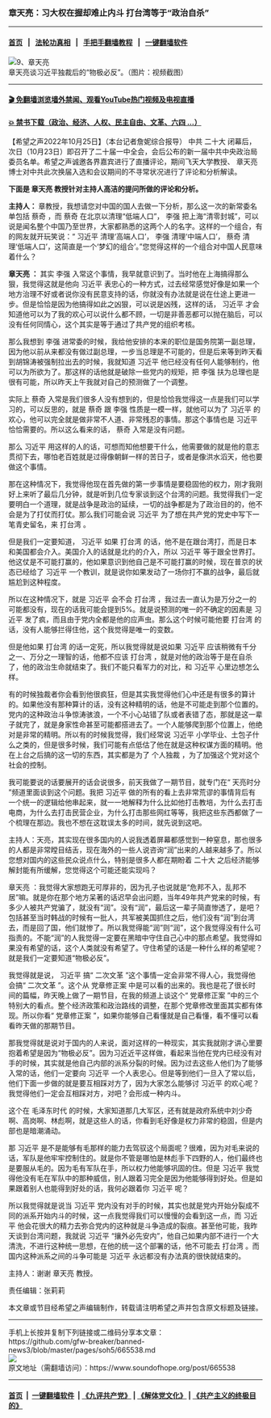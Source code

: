 ### 章天亮：习大权在握却难止内斗 打台湾等于“政治自杀”
------------------------

#### [首页](https://github.com/gfw-breaker/banned-news3/blob/master/README.md) &nbsp;&nbsp;|&nbsp;&nbsp; [法轮功真相](https://github.com/begood0513/basic/blob/master/README.md)  &nbsp;&nbsp;|&nbsp;&nbsp; [手把手翻墙教程](https://github.com/gfw-breaker/guides/wiki)  &nbsp;&nbsp;|&nbsp;&nbsp; [一键翻墙软件](https://github.com/gfw-breaker/nogfw/blob/master/README.md)  



<div><img alt="9、章天亮" src="https://img.soundofhope.org/2022-10/1666742408772.jpg"/>
<br/><figcaption class="caption">
 章天亮谈习近平独裁后的“物极必反”。（图片：视频截图）
</figcaption></div><hr/>

#### [ 🎬  免翻墙浏览墙外禁闻、观看YouTube热门视频及电视直播](https://github.com/gfw-breaker/HelloWorld)

#### [ 💥  禁书下载（政治、经济、人权、民主自由、文革、六四 ...）](https://github.com/gfw-breaker/books/blob/master/README.md)

<div><div class="Content__Wrapper sc-1bvya0-0 elmmKw">
 <div id="post_place_1">
 </div>
 <p class="meta-top">
  <span class="meta">
   【希望之声2022年10月25日】（本台记者詹妮综合报导）
  </span>
  中共
  <ok href="/term/294559">
   二十大
  </ok>
  闭幕后，次日（10月23日）即召开了二十届一中全会，会后公布的新一届中共中央政治局委员名单。希望之声诚邀各界嘉宾进行了直播评论，期间飞天大学教授、
  <ok href="/term/974">
   章天亮
  </ok>
  博士对中共此次换届入选和会议期间的不寻常状况进行了评论和分析解读。
 </p>
 <p>
  <strong>
   下面是
   <ok href="/term/974">
    章天亮
   </ok>
   教授针对主持人高洁的提问所做的评论和分析。
  </strong>
 </p>
 <p>
  <strong>
   主持人：
  </strong>
  章教授，我想请您对中国的国人去做一下分析，那么这一次的新常委名单包括
  <ok href="/term/13172">
   蔡奇
  </ok>
  ，而
  <ok href="/term/13172">
   蔡奇
  </ok>
  在北京以清理“低端人口”，
  <ok href="/term/14244">
   李强
  </ok>
  把上海“清零封城”，可以说是闻名整个中国乃至世界，大家都熟悉的这两个人的名字。这样的一个组合，有的网友就开玩笑说：“
  <ok href="/term/1063">
   习近平
  </ok>
  清理‘高端人口’，
  <ok href="/term/14244">
   李强
  </ok>
  清理‘中端人口’，
  <ok href="/term/13172">
   蔡奇
  </ok>
  清理‘低端人口’，这简直是一个‘梦幻的组合’。”您觉得这样的一个组合对中国人民意味着什么？
 </p>
 <p>
  <strong>
   <ok href="/term/974">
    章天亮
   </ok>
   ：
  </strong>
  其实
  <ok href="/term/14244">
   李强
  </ok>
  入常这个事情，我早就意识到了。当时他在上海搞得那么狠，我觉得这就是他向
  <ok href="/term/1063">
   习近平
  </ok>
  表忠心的一种方式，过去经常感觉好像是如果一个地方治理不好或者说你没有民意支持的话，你就没有办法就是说在仕途上更进一步。但是恰恰是因为他搞得如此之凶狠，可以说是凶残，这样的话，
  <ok href="/term/1063">
   习近平
  </ok>
  才会知道他可以为了我的欢心可以说什么都不顾，一切是非善恶都可以抛在脑后，可以没有任何同情心，这个其实是等于通过了共产党的组织考核。
 </p>
 <p>
  那么我想到
  <ok href="/term/14244">
   李强
  </ok>
  进常委的时候，我给他安排的本来的职位是国务院第一副总理，因为他以前从来都没有做过副总理，一步当总理是不可能的，但是后来等到昨天看到胡锦涛被强制拉出去的时候，我就知道
  <ok href="/term/1063">
   习近平
  </ok>
  他已经没有任何人能够制约，他可以为所欲为了。那这样的话他就是破除一些党内的规矩，把
  <ok href="/term/14244">
   李强
  </ok>
  扶为总理也是很有可能，所以昨天上午我就对自己的预测做了一个调整。
 </p>
 <p>
  实际上
  <ok href="/term/13172">
   蔡奇
  </ok>
  入常是我们很多人没有想到的，但是恰恰我觉得这一点是我们可以学习的，可以反思的，就是
  <ok href="/term/13172">
   蔡奇
  </ok>
  跟
  <ok href="/term/14244">
   李强
  </ok>
  性质是一模一样，就他可以为了
  <ok href="/term/1063">
   习近平
  </ok>
  的欢心，他可以完全就是做非常不人道、非常残忍的事情。那这个事情也是
  <ok href="/term/1063">
   习近平
  </ok>
  恰恰需要的。所以这么看来的话，
  <ok href="/term/13172">
   蔡奇
  </ok>
  入常是没有问题。
 </p>
 <p>
  那么
  <ok href="/term/1063">
   习近平
  </ok>
  用这样的人的话，可想而知他想要干什么，他需要做的就是他的意志贯彻下去，哪怕老百姓就是过得像朝鲜一样的苦日子，或者是像洪水滔天，他也要做这个事情。
 </p>
 <p>
  那在这种情况下，我觉得他现在首先做的第一步事情是要稳固他的权力，刚才我刚好上来听了最后几分钟，就是听到几位专家谈到这个台湾的问题。我觉得我们一定要明白一个道理，就是战争是政治的延续，一切的战争都是为了政治目的的，他不会是为了打仗而打仗。那么我们可能会说
  <ok href="/term/1063">
   习近平
  </ok>
  为了想在共产党的党史中写下一笔青史留名，来
  <ok href="/term/684304">
   打台湾
  </ok>
  。
 </p>
 <p>
  但是我们一定要知道，
  <ok href="/term/1063">
   习近平
  </ok>
  如果
  <ok href="/term/684304">
   打台湾
  </ok>
  的话，他不是在跟台湾打，而是日本和美国都会介入。美国介入的话就是北约的介入，所以
  <ok href="/term/1063">
   习近平
  </ok>
  等于跟全世界打。他这仗是不可能打赢的，他如果意识到他自己是不可能打赢的时候，现在普京的状态已经给了
  <ok href="/term/1063">
   习近平
  </ok>
  一个教训，就是说你如果发动了一场你打不赢的战争，最后就尴尬到这种程度。
 </p>
 <p>
  所以在这种情况下，就是
  <ok href="/term/1063">
   习近平
  </ok>
  会不会
  <ok href="/term/684304">
   打台湾
  </ok>
  ，我过去一直认为是万分之一的可能都没有，现在的话我可能会提到5%。就是说预测的唯一的不确定的因素是
  <ok href="/term/1063">
   习近平
  </ok>
  发了疯，而且由于党内全都是他的应声虫。那么这个时候可能他要
  <ok href="/term/684304">
   打台湾
  </ok>
  的话，没有人能够拦得住他，这个我觉得是唯一的变数。
 </p>
 <p>
  但是他如果
  <ok href="/term/684304">
   打台湾
  </ok>
  的话一定死，所以我觉得就是说如果
  <ok href="/term/1063">
   习近平
  </ok>
  应该稍微有千分之一、万分之一理智的话，他都不应该
  <ok href="/term/684304">
   打台湾
  </ok>
  ，就是对他的政治等于是在自杀了，他的政治生命就结束了。我们不能只看军力的对比，和
  <ok href="/term/1063">
   习近平
  </ok>
  心里边想怎么样。
 </p>
 <p>
  有的时候独裁者你会看到他很疯狂，但是其实我觉得他们心中还是有很多的算计的。如果他没有那种算计的话，没有这种精明的话，他是不可能走到那个位置的。党内的这种政治斗争惊涛骇浪，一个不小心站错了队或者表错了态，那就是这一辈子就完了，就是身家性命甚至可能都搭进去了。一个人能够爬到那个位置上，他绝对是非常的精明。所以有的时候我觉得，我们经常说
  <ok href="/term/1063">
   习近平
  </ok>
  小学毕业、土包子什么之类的，但是很多时候，我们可能有点低估了他在就是这种权谋方面的精明。他在上台之后搞的这一切的东西，其实都是为了
  <ok href="/term/798018">
   个人独裁
  </ok>
  ，为了加强这个党对这个社会的控制。
 </p>
 <p>
  我可能要说的话要展开的话会说很多，前天我做了一期节目，就专门在“
  <ok href="/term/8908">
   天亮时分
  </ok>
  ”频道里面谈到这个问题。我把
  <ok href="/term/1063">
   习近平
  </ok>
  做的所有的看上去非常荒谬的事情背后有一个统一的逻辑给他串起来，就一一地解释为什么比如他打击教培，为什么去打击电商，为什么去打击民营企业，为什么打击那些网红等等，我把这些东西都做了一个梳理在那边。我也不想在这耽误太多的时间，就先说到这吧。
 </p>
 <p>
  主持人：天亮，其实现在很多国内的人说我透着屏幕都感觉到一种窒息，那也很多的人都是非常瞠目结舌，现在海外的一些人说咨询“润”出来的人越来越多了。所以您想对国内的这些民众说点什么，特别是很多人都在期盼着
  <ok href="/term/294559">
   二十大
  </ok>
  之后经济能够解封能有所缓解，您觉得这个可能还能实现吗？
 </p>
 <p>
  <ok href="/term/974">
   章天亮
  </ok>
  ：我觉得大家想跑无可厚非的，因为孔子也说就是“危邦不入，乱邦不居”嘛。就是你在那个地方呆著的话迟早会出问题，当年49年共产党来的时候，有多少人被共产党骗了，就没有“润”。没有“润”，最后这一辈子简直惨透了，是吧？包括甚至当时韩战的时候有一批人，共军被美国抓住之后，他们没有“润”到台湾去，而是回了国，他们就惨了。所以我觉得能“润”则“润”，这个我觉得没有什么可指责的。不能“润”的人我觉得一定要在黑暗中守住自己心中的那点希望。我觉得如果没有希望的话，这个人类就没有希望了。守住希望的话是一种什么样的希望呢？就是我们一定要知道“物极必反”。
 </p>
 <p>
  我觉得就是说，
  <ok href="/term/1063">
   习近平
  </ok>
  搞“
  <ok href="/term/530177">
   二次文革
  </ok>
  ”这个事情一定会非常不得人心，我觉得他会搞“
  <ok href="/term/530177">
   二次文革
  </ok>
  ”。这个从
  <ok href="/term/70228">
   党章修正案
  </ok>
  中是可以看的出来的。我也是花了很长时间的篇幅，昨天晚上做了一期节目，在我的频道上谈这个“
  <ok href="/term/70228">
   党章修正案
  </ok>
  ”中的三个特别大的看点。整个经济政策和政治路线的调整，在那个党章修改里面其实都有体现。所以你看“
  <ok href="/term/70228">
   党章修正案
  </ok>
  ”，如果你能够自己看懂就是自己看懂，看不懂可以看看昨天做的那期节目。
 </p>
 <p>
  那我觉得就是说对于国内的人来说，面对这样的一种现实，其实我就刚才讲心里要抱着希望是因为“物极必反”。因为习近近平这样做，看起来当他在党内已经没有对手的时候，其实就是他自己内部的派系分裂的时候。因为过去这些人他们为了能够入常的话，他们一定要向
  <ok href="/term/1063">
   习近平
  </ok>
  一个人表忠心。但是等到他们一旦入了常以后，他们下面一步做的就是要互相踩对方了，因为大家怎么能够讨
  <ok href="/term/1063">
   习近平
  </ok>
  的欢心呢？我觉得他们一定会互相踩对方，对吧？会形成一种内斗。
 </p>
 <p>
  这个在
  <ok href="/term/46237">
   毛泽东时代
  </ok>
  的时候，大家知道那几大军区，还有就是政府系统中刘少奇啊、高岗啊、林彪啊，就是这些人的话，你看到毛好像是权力非常的稳固，但是内部也是暗潮涌动。
 </p>
 <p>
  那
  <ok href="/term/1063">
   习近平
  </ok>
  是不是能够有毛那样的能力去驾驭这个局面呢？很难，因为对毛来说的话，军队是他牢牢控制住的。就是你不管是哪怕是林彪手下四野的人，他们最终也是要服从毛的。因为毛有军队在手，所以权力他能够巩固的住。但是
  <ok href="/term/1063">
   习近平
  </ok>
  我觉得他没有毛在军队中的那种威信，别人跟着习完全是因为他能够得到好处。但是如果跟着别人也能得到好处的话，我何必跟着你
  <ok href="/term/1063">
   习近平
  </ok>
  呢？
 </p>
 <p>
  所以我觉得就是说当
  <ok href="/term/1063">
   习近平
  </ok>
  党内没有对手的时候，其实也就是党内开始分裂成不同的派系开始内斗的时候，这一点我觉得我们可以慢慢的会看到这一点，而
  <ok href="/term/1063">
   习近平
  </ok>
  他会花很大的精力去弥合党内的这种就是斗争造成的裂痕。甚至他可能，我昨天谈到台湾问题，我就说
  <ok href="/term/1063">
   习近平
  </ok>
  “攘外必先安内”，他自己如果内部不进行一个大清洗，不进行这种统一思想，在他的统一这个部署的话，他不可能去
  <ok href="/term/684304">
   打台湾
  </ok>
  。而国内这种派系之间的斗争可能是
  <ok href="/term/1063">
   习近平
  </ok>
  永远都没有办法真的很快就结束的。
 </p>
 <p>
  主持人：谢谢
  <ok href="/term/974">
   章天亮
  </ok>
  教授。
 </p>
 <p class="meta-btm">
  责任编辑：张莉莉
 </p>
 <p class="meta-btm">
  本文章或节目经希望之声编辑制作，转载请注明希望之声并包含原文标题及链接。
 </p>
</div>
</div>
<hr/>
手机上长按并复制下列链接或二维码分享本文章：<br/>
https://github.com/gfw-breaker/banned-news3/blob/master/pages/soh5/665538.md <br/>
<a href='https://github.com/gfw-breaker/banned-news3/blob/master/pages/soh5/665538.md'><img src='https://github.com/gfw-breaker/banned-news3/blob/master/pages/soh5/665538.md.png'/></a> <br/>
原文地址（需翻墙访问）：https://www.soundofhope.org/post/665538


------------------------
#### [首页](https://github.com/gfw-breaker/banned-news3/blob/master/README.md) &nbsp;|&nbsp; [一键翻墙软件](https://github.com/gfw-breaker/nogfw/blob/master/README.md) &nbsp;| [《九评共产党》](https://github.com/gfw-breaker/9ping.md/blob/master/README.md#九评之一评共产党是什么) | [《解体党文化》](https://github.com/gfw-breaker/jtdwh.md/blob/master/README.md) | [《共产主义的终极目的》](https://github.com/gfw-breaker/gczydzjmd.md/blob/master/README.md)


<img src='http://gfw-breaker.win/banned-news3/pages/soh5/665538.md' width='0px' height='0px'/>
